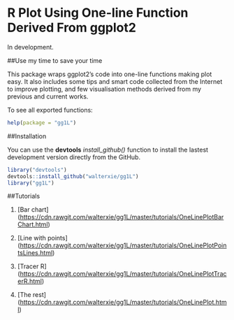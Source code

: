 # R Plot Using One-line Function Derived From ggplot2 

In development. 

##Use my time to save your time

This package wraps ggplot2’s code into one-line functions making plot easy. 
It also includes some tips and smart code collected from the Internet 
to improve plotting, 
and few visualisation methods derived from my previous and current works.

To see all exported functions:
```R
help(package = "gg1L")
```

##Installation

You can use the **devtools** *install\_github()* function to install the lastest development version directly from the GitHub.

```R
library("devtools")
devtools::install_github("walterxie/gg1L")
library("gg1L")
```

##Tutorials

1. [Bar chart] (https://cdn.rawgit.com/walterxie/gg1L/master/tutorials/OneLinePlotBarChart.html)

2. [Line with points] (https://cdn.rawgit.com/walterxie/gg1L/master/tutorials/OneLinePlotPointsLines.html)

3. [Tracer R] (https://cdn.rawgit.com/walterxie/gg1L/master/tutorials/OneLinePlotTracerR.html)

4. [The rest] (https://cdn.rawgit.com/walterxie/gg1L/master/tutorials/OneLinePlot.html)





